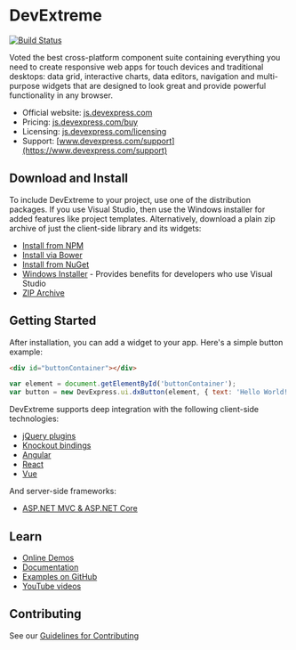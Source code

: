 # DevExtreme

[![Build Status](https://devextreme-ci.devexpress.com/api/badges/DevExpress/DevExtreme/status.svg?branch=19_1)](https://devextreme-ci.devexpress.com/DevExpress/DevExtreme)

Voted the best cross-platform component suite containing everything you need to create responsive web apps for touch devices and traditional desktops: data grid, interactive charts, data editors, navigation and multi-purpose widgets that are designed to look great and provide powerful functionality in any browser.

- Official website: [js.devexpress.com](https://js.devexpress.com)
- Pricing: [js.devexpress.com/buy](https://js.devexpress.com/Buy)
- Licensing: [js.devexpress.com/licensing](https://js.devexpress.com/Licensing)
- Support: [www.devexpress.com/support](https://www.devexpress.com/support)

## Download and Install

To include DevExtreme to your project, use one of the distribution packages. If you use Visual Studio, then use the Windows installer for added features like project templates. Alternatively, download a plain zip archive of just the client-side library and its widgets:

- [Install from NPM](https://js.devexpress.com/Documentation/Guide/Getting_Started/Installation/npm_Package/)
- [Install via Bower](https://js.devexpress.com/Documentation/Guide/Getting_Started/Installation/Bower_Package/)
- [Install from NuGet](https://js.devexpress.com/Documentation/Guide/Getting_Started/Installation/NuGet_Package/)
- [Windows Installer](https://js.devexpress.com/Downloading/DevExtremeComplete/) - Provides benefits for developers who use Visual Studio
- [ZIP Archive](https://js.devexpress.com/Downloading/DevExtremeCompleteZip/)


## Getting Started

After installation, you can add a widget to your app. Here's a simple button example:

```html
<div id="buttonContainer"></div>
```

```js
var element = document.getElementById('buttonContainer');
var button = new DevExpress.ui.dxButton(element, { text: 'Hello World!' });
```

DevExtreme supports deep integration with the following client-side technologies:

- [jQuery plugins](https://js.devexpress.com/Documentation/Guide/Getting_Started/Widget_Basics_-_jQuery/Create_and_Configure_a_Widget/)
- [Knockout bindings](https://js.devexpress.com/Documentation/Guide/Getting_Started/Widget_Basics_-_Knockout/Create_and_Configure_a_Widget/)
- [Angular](https://github.com/DevExpress/devextreme-angular#readme)
- [React](https://github.com/DevExpress/devextreme-react#readme)
- [Vue](https://github.com/DevExpress/devextreme-vue#readme)

And server-side frameworks:

- [ASP.NET MVC & ASP.NET Core](https://js.devexpress.com/Documentation/Guide/ASP.NET_MVC_Controls/Fundamentals/)

## Learn

- [Online Demos](https://js.devexpress.com/Demos/)
- [Documentation](https://js.devexpress.com/Documentation)
- [Examples on GitHub](https://github.com/DevExpress/DevExtreme-examples)
- [YouTube videos](https://www.youtube.com/watch?v=oWWL6iILMPM&list=PL8h4jt35t1wjGvgflbHEH_e3b23AA30-z)


## Contributing

See our [Guidelines for Contributing](CONTRIBUTING.md)

